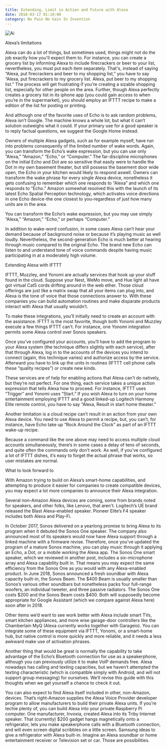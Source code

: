 ```yaml
---
title: Extending, Limit in Action and Future with Alexa
date: 2018-03-17 01:19:00
category: No Pain No Gain In Invention
---
```


![Ai](https://www.leeloo-dev.com/content/images/5.jpg)

Alexa’s limitations

Alexa can do a lot of things, but sometimes used, things might not do the job exactly how you'll expect them to. For instance, you can create a grocery list by informing Alexa to include firecrackers or beer to your list, nevertheless, you must put each item separately. That's, instead of saying “Alexa, put firecrackers and beer to my shopping list,” you have to say “Alexa, put firecrackers to my grocery list. Alexa, put beer to my shopping list.” The process will get frustrating if you’re creating a sizable shopping list, especially for other people on the area. Further, though Alexa perfectly creates a grocery list in its iphone app (you could gain access to when you’re in the supermarket), you should employ an IFTTT recipe to make a edition of the list for posting or printing.

And although one of the favorite uses of Echo is to ask random problems, Alexa isn’t Google. The machine knows a whole lot, but what it can’t solution outweighs what it could. If your primary use for a good speaker is to reply factual questions, we suggest the Google Home instead.

Owners of multiple Alexa gadgets, such as for example myself, have run into problems consequently of the limited number of wake words. Again, you can transform the Echo’s wake expression, but you can use only “Alexa,” “Amazon,” “Echo,” or “Computer.” The far-discipline microphones on the initial Echo and Dot are so sensitive that easily were to handle the Dot in my own basement theater, but still possess the basement door wide open, the Echo in your kitchen would likely to respond aswell. Owners can transform the wake phrase for every single Alexa device, nonetheless it gets confusing to remember which one responds to “Alexa” and which one responds to “Echo.” Amazon somewhat resolved this with the launch of its latest Echo Spatial Perception technology, which activates voice directions in one Echo device-the one closest to you-regardless of just how many units are in the area.

You can transform the Echo’s wake expression, but you may use simply “Alexa,” “Amazon,” “Echo,” or perhaps “Computer.”

In addition to wake-word confusion, in some cases Alexa can’t hear your demand because of background noise or because it’s playing music as well loudly. Nevertheless, the second-generation Echo is much better at hearing through music compared to the original Echo. The brand new Echo can listen to and understand tone of voice commands despite having music participating in at a moderately high volume.

Extending Alexa with IFTTT

IFTTT, Muzzley, and Yonomi are actually services that hook up your stuff found in the cloud. Suppose your Nest, WeMo move, and Hue light all have got virtual Cat5 cords drifting around in the web ether. Those cloud offerings are just like a matrix swap that all your items can plug into, and Alexa is the tone of voice that those connections answer to. With these companies you can build automation routines and make disparate products interact with Alexa that usually wouldn’t.

To make these integrations, you’ll initially need to create an account with the assistance. IFTTT is the most favorite, though both Yonomi and Muzzley execute a few things IFTTT can’t. For instance, one Yonomi integration permits some Alexa control over Sonos speakers.

Once you’ve configured your accounts, you’ll have to add the program to your Alexa system (the technique differs slightly with each service), after that through Alexa, log in to the accounts of the devices you intend to connect (again, this technique varies) and authorize access by the service. Afterward you have to link up the units in routines (IFTTT cell phone calls these “quality recipes”) or create new kinds.

These services are of help for enabling actions that Alexa can’t do natively, but they’re not perfect. For one thing, each service takes a unique action expression that tells Alexa how to proceed. For instance, IFTTT uses “Trigger” and Yonomi uses “Start.” If you wish Alexa to turn on your home entertainment employing IFTTT and a good linked-up Logitech Harmony Elite remote control, you have to say “Alexa, Result in start home theater.”

Another limitation is a cloud recipe can’t result in an action from your own Alexa device. You need to use Alexa to permit a recipe, but, you can’t, for instance, have Echo take up “Rock Around the Clock” as part of an IFTTT wake-up recipe.

Because a command like the one above may need to access multiple cloud accounts simultaneously, there’s in some cases a delay of tens of seconds, and quite often the commands only don’t work. As well, if you’ve configured a lot of IFTTT dishes, it’s easy to forget the actual phrase that works, so user mistakes are normal.

What to look forward to

With Amazon trying to build on Alexa’s smart-home capabilities, and attempting to produce it easier for companies to create compatible devices, you may expect a lot more companies to announce their Alexa integration.

Several non-Amazon Alexa devices are coming, some from brands noted for speakers, and other folks, like Lenovo, that aren't. Logitech’s UE brand released the Blast Alexa-enabled speaker. Pioneer Elite’s F4 speaker includes both Alexa and Play-Fi.

In October 2017, Sonos delivered on a yearlong promise to bring Alexa to its program when it debuted the Sonos One speaker. The company also announced most of its speakers would now have Alexa support through a linked machine with a firmware revise. Therefore, once you’ve updated the program of a mature Sonos machine, you can play music through it applying an Echo, a Dot, or a mobile working the Alexa app. The Sonos One smart speaker, which we reviewed in another post, includes a six-microphone array and Alexa capability built in. That means you may expect the same efficiency from the Sonos One as you would with any Alexa-enabled product. In June 2018, Sonos announced a fresh soundbar with Alexa capacity built-in, the Sonos Beam. The $400 Beam is usually smaller than Sonos’s various other soundbars but nonetheless packs four full-range woofers, an individual tweeter, and three passive radiators. The Sonos One costs $200 and the Sonos Beam costs $400. Both will supposedly become appropriate for Google Assistant (which we compare against Alexa here) soon after in 2018.

Other items we’d want to see work better with Alexa include smart TVs, smart kitchen appliances, and more wise garage-door controllers like the Chamberlain MyQ (Alexa currently works together with Garageio). You can integrate some of these equipment via IFTTT, Yonomi, or a smart-home hub, but native control is more quickly and more reliable, and it needs a less awkward make use of activation phrases.

Another thing that would be great is normally the capability to take advantage of the Echo’s Bluetooth connection for use as a speakerphone, although you can previously utilize it to make VoIP demands free. Alexa nowadays has calling and texting capacities, but we haven’t attempted the texting characteristic (which is compatible simply with Android, and will not support group messaging) for ourselves. We’ll revise this guide with this thoughts when we get yourself a chance to check it out.

You can also expect to find Alexa itself included in other, non-Amazon, devices. That’s right-Amazon supplies the Alexa Voice Provider developer program to allow manufacturers to build their private Alexa units. If you’re techie plenty of, you can build Alexa into your private Raspberry Pi computer. One manufacturer, Invoxia, created Alexa into its Triby Internet speaker. That (currently) $200 gadget hangs magnetically onto a refrigerator, lets you make speakerphone calls with a Bluetooth connection, and will even screen digital scribbles on a little screen. Samsung ideas to give a refrigerator with Alexa built-in. Imagine an Alexa soundbar or home entertainment receiver or Television set or car. Those are possibilities.